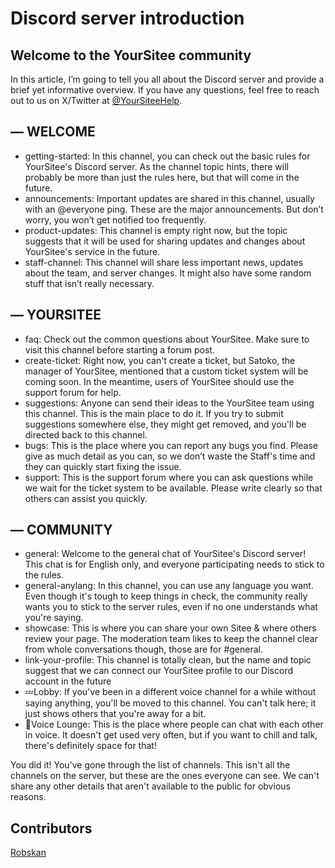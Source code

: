 # Discord server introduction

## Welcome to the YourSitee community

In this article, I’m going to tell you all about the Discord server and provide a brief yet informative overview. If you have any questions, feel free to reach out to us on X/Twitter at [@YourSiteeHelp](https://twitter.com/@YourSiteeHelp).

## — WELCOME

* getting-started: In this channel, you can check out the basic rules for YourSitee's Discord server. As the channel topic hints, there will probably be more than just the rules here, but that will come in the future.
* announcements: Important updates are shared in this channel, usually with an @everyone ping. These are the major announcements. But don’t worry, you won’t get notified too frequently.
* product-updates: This channel is empty right now, but the topic suggests that it will be used for sharing updates and changes about YourSitee's service in the future.
* staff-channel: This channel will share less important news, updates about the team, and server changes. It might also have some random stuff that isn’t really necessary.

## — YOURSITEE

* faq: Check out the common questions about YourSitee. Make sure to visit this channel before starting a forum post.
* create-ticket: Right now, you can't create a ticket, but Satoko, the manager of YourSitee, mentioned that a custom ticket system will be coming soon. In the meantime, users of YourSitee should use the support forum for help.
* suggestions: Anyone can send their ideas to the YourSitee team using this channel. This is the main place to do it. If you try to submit suggestions somewhere else, they might get removed, and you'll be directed back to this channel.
* bugs: This is the place where you can report any bugs you find. Please give as much detail as you can, so we don’t waste the Staff's time and they can quickly start fixing the issue.
* support: This is the support forum where you can ask questions while we wait for the ticket system to be available. Please write clearly so that others can assist you quickly.

## — COMMUNITY

* general: Welcome to the general chat of YourSitee's Discord server! This chat is for English only, and everyone participating needs to stick to the rules.
* general-anylang: In this channel, you can use any language you want. Even though it's tough to keep things in check, the community really wants you to stick to the server rules, even if no one understands what you're saying.
* showcase: This is where you can share your own Sitee & where others review your page. The moderation team likes to keep the channel clear from whole conversations though, those are for #general.
* link-your-profile: This channel is totally clean, but the name and topic suggest that we can connect our YourSitee profile to our Discord account in the future
* 💤Lobby: If you've been in a different voice channel for a while without saying anything, you'll be moved to this channel. You can't talk here; it just shows others that you're away for a bit.
* 💬Voice Lounge: This is the place where people can chat with each other in voice. It doesn't get used very often, but if you want to chill and talk, there's definitely space for that!

You did it! You've gone through the list of channels. This isn't all the channels on the server, but these are the ones everyone can see. We can't share any other details that aren't available to the public for obvious reasons.

## Contributors

[Robskan](../contributors.md#robskan)
